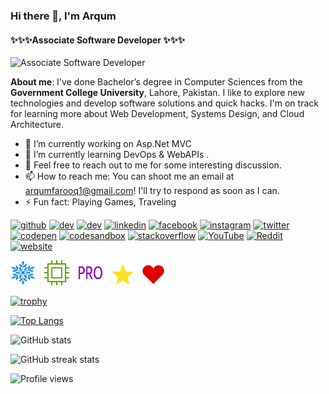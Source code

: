 

<!--          ### Hi there 👋
**ArqumFarooq/ArqumFarooq** is a ✨ _special_ ✨ repository because its `README.md` (this file) appears on your GitHub profile.

Here are some ideas to get you started: 

- 🔭 I’m currently working on ... ASP.NET MVC
- 🌱 I’m currently learning ... JS
- 👯 I’m looking to collaborate on ...
- 🤔 I’m looking for help with ... problem solving 
- 💬 Ask me about ...
- 📫 How to reach me: ... @guthub/ArqumFarooq
- 😄 Pronouns: ...
- ⚡ Fun fact: ... Games -->



### Hi there 👋, I'm Arqum
####      ✨✨✨Associate Software Developer ✨✨✨
![Associate Software Developer](https://arturssmirnovs.github.io/github-profile-readme-generator/images/banner.png)

**About me**:
                I've done Bachelor’s degree in Computer Sciences from the **Government College University**, Lahore, Pakistan. I like to explore new technologies and develop software solutions and quick hacks.  I'm on track for learning more about Web Development, Systems Design, and Cloud Architecture.

- 🔭 I’m currently working on Asp.Net MVC  
- 🌱 I’m currently learning DevOps & WebAPIs .
- 💬 Feel free to reach out to me for some interesting discussion. 
- 📫 How to reach me: You can shoot me an email at arqumfarooq1@gmail.com! I'll try to respond as soon as I can. 
- ⚡ Fun fact: Playing Games, Traveling  


[<img src='https://cdn.jsdelivr.net/npm/simple-icons@3.0.1/icons/github.svg' alt='github' height='40'>](https://github.com/ArqumFarooq)  [<img src='https://cdn.jsdelivr.net/npm/simple-icons@3.0.1/icons/dev-dot-to.svg' alt='dev' height='40'>](https://dev.to/arqumfarooq)  [<img src='https://cdn.jsdelivr.net/npm/simple-icons@3.0.1/icons/hashnode.svg' alt='dev' height='40'>](arqumfarooq1)  [<img src='https://cdn.jsdelivr.net/npm/simple-icons@3.0.1/icons/linkedin.svg' alt='linkedin' height='40'>](https://www.linkedin.com/in/arqumfarooq/)  [<img src='https://cdn.jsdelivr.net/npm/simple-icons@3.0.1/icons/facebook.svg' alt='facebook' height='40'>](https://www.facebook.com/imarqum)  [<img src='https://cdn.jsdelivr.net/npm/simple-icons@3.0.1/icons/instagram.svg' alt='instagram' height='40'>](https://www.instagram.com/imarqum/)  [<img src='https://cdn.jsdelivr.net/npm/simple-icons@3.0.1/icons/twitter.svg' alt='twitter' height='40'>](https://twitter.com/arqumduajani)  [<img src='https://cdn.jsdelivr.net/npm/simple-icons@3.0.1/icons/codepen.svg' alt='codepen' height='40'>](https://codepen.io/Arqum_Farooq)  [<img src='https://cdn.jsdelivr.net/npm/simple-icons@3.0.1/icons/codesandbox.svg' alt='codesandbox' height='40'>](https://codesandbox.io/u/arqumfarooq1)  [<img src='https://cdn.jsdelivr.net/npm/simple-icons@3.0.1/icons/stackoverflow.svg' alt='stackoverflow' height='40'>](https://stackoverflow.com/users/arqum-farooq)  [<img src='https://cdn.jsdelivr.net/npm/simple-icons@3.0.1/icons/youtube.svg' alt='YouTube' height='40'>](https://www.youtube.com/channel/9KiMnl4QHHuCIeR-Ljy6cQ)  [<img src='https://cdn.jsdelivr.net/npm/simple-icons@3.0.1/icons/reddit.svg' alt='Reddit' height='40'>](https://www.reddit.com/user/ArqumFarooq)  [<img src='https://cdn.jsdelivr.net/npm/simple-icons@3.0.1/icons/icloud.svg' alt='website' height='40'>](http://arqumtech.ezyro.com)  

<a href='https://archiveprogram.github.com/'><img src='https://raw.githubusercontent.com/acervenky/animated-github-badges/master/assets/acbadge.gif' width='40' height='40'></a> <a href='https://docs.github.com/en/developers'><img src='https://raw.githubusercontent.com/acervenky/animated-github-badges/master/assets/devbadge.gif' width='40' height='40'></a> <a href='https://github.com/pricing'><img src='https://raw.githubusercontent.com/acervenky/animated-github-badges/master/assets/pro.gif' width='40' height='40'></a> <a href='https://stars.github.com/'><img src='https://raw.githubusercontent.com/acervenky/animated-github-badges/master/assets/starbadge.gif' width='35' height='35'></a> <a href='https://docs.github.com/en/github/supporting-the-open-source-community-with-github-sponsors'><img src='https://raw.githubusercontent.com/acervenky/animated-github-badges/master/assets/sponsorbadge.gif' width='35' height='35'></a> 

[![trophy](https://github-profile-trophy.vercel.app/?username=ArqumFarooq)](https://github.com/ryo-ma/github-profile-trophy)

[![Top Langs](https://github-readme-stats.vercel.app/api/top-langs/?username=ArqumFarooq)](https://github.com/anuraghazra/github-readme-stats)

![GitHub stats](https://github-readme-stats.vercel.app/api?username=ArqumFarooq&show_icons=true&count_private=true)  



![GitHub streak stats](https://github-readme-streak-stats.herokuapp.com/?user=ArqumFarooq)  

![Profile views](https://gpvc.arturio.dev/ArqumFarooq)  
